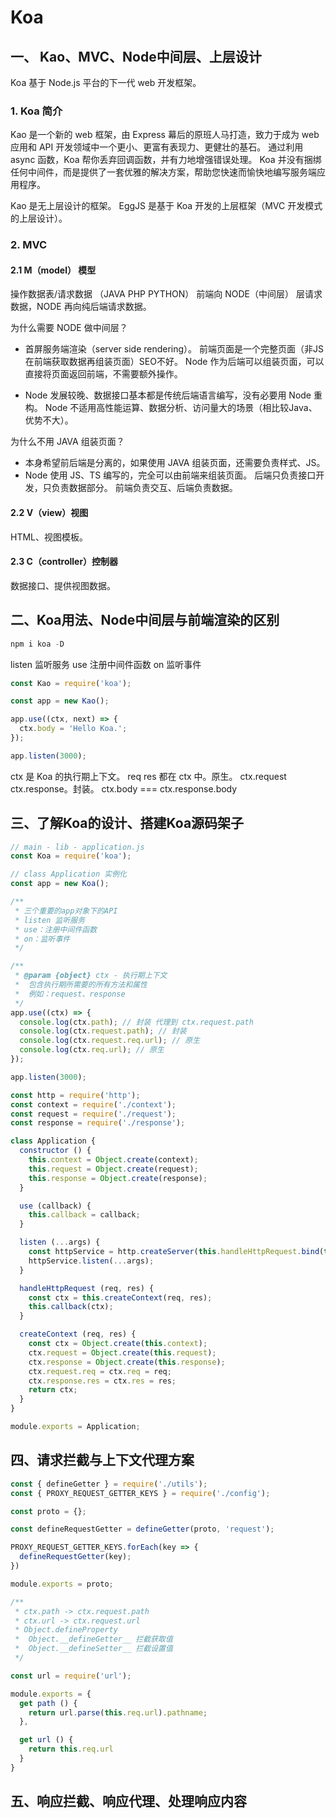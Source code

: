 # Koa

## 一、 Kao、MVC、Node中间层、上层设计

Koa 基于 Node.js 平台的下一代 web 开发框架。

### 1. Koa 简介

Kao 是一个新的 web 框架，由 Express 幕后的原班人马打造，致力于成为 web 应用和 API 开发领域中一个更小、更富有表现力、更健壮的基石。
通过利用 async 函数，Koa 帮你丢弃回调函数，并有力地增强错误处理。
Koa 并没有捆绑任何中间件，而是提供了一套优雅的解决方案，帮助您快速而愉快地编写服务端应用程序。

Kao 是无上层设计的框架。
EggJS 是基于 Koa 开发的上层框架（MVC 开发模式的上层设计）。

### 2. MVC

#### 2.1  M（model） 模型  

操作数据表/请求数据 （JAVA PHP PYTHON）
前端向 NODE（中间层） 层请求数据，NODE 再向纯后端请求数据。

为什么需要 NODE 做中间层？

* 首屏服务端渲染（server side rendering）。
  前端页面是一个完整页面（非JS在前端获取数据再组装页面）SEO不好。
  Node 作为后端可以组装页面，可以直接将页面返回前端，不需要额外操作。

* Node 发展较晚、数据接口基本都是传统后端语言编写，没有必要用 Node 重构。
  Node 不适用高性能运算、数据分析、访问量大的场景（相比较Java、优势不大）。

为什么不用 JAVA 组装页面？

* 本身希望前后端是分离的，如果使用 JAVA 组装页面，还需要负责样式、JS。
* Node 使用 JS、TS 编写的，完全可以由前端来组装页面。
  后端只负责接口开发，只负责数据部分。
  前端负责交互、后端负责数据。

#### 2.2 V（view）视图

HTML、视图模板。

#### 2.3 C（controller）控制器

数据接口、提供视图数据。

## 二、Koa用法、Node中间层与前端渲染的区别

```js
npm i koa -D
```

listen 监听服务
use 注册中间件函数
on 监听事件

```js
const Kao = require('koa');

const app = new Kao();

app.use((ctx, next) => {
  ctx.body = 'Hello Koa.';
});

app.listen(3000);
```

ctx 是 Koa 的执行期上下文。
req res 都在 ctx 中。原生。
ctx.request ctx.response。封装。
ctx.body === ctx.response.body

## 三、了解Koa的设计、搭建Koa源码架子

```js
// main - lib - application.js
const Koa = require('koa');

// class Application 实例化
const app = new Koa();

/**
 * 三个重要的app对象下的API
 * listen 监听服务
 * use：注册中间件函数
 * on：监听事件
 */

/**
 * @param {object} ctx - 执行期上下文
 *  包含执行期所需要的所有方法和属性
 *  例如：request、response
 */
app.use((ctx) => {
  console.log(ctx.path); // 封装 代理到 ctx.request.path
  console.log(ctx.request.path); // 封装
  console.log(ctx.request.req.url); // 原生
  console.log(ctx.req.url); // 原生
});

app.listen(3000);
```

```js
const http = require('http');
const context = require('./context');
const request = require('./request');
const response = require('./response');

class Application {
  constructor () {
    this.context = Object.create(context);
    this.request = Object.create(request);
    this.response = Object.create(response);
  }

  use (callback) {
    this.callback = callback;
  }

  listen (...args) {
    const httpService = http.createServer(this.handleHttpRequest.bind(this));
    httpService.listen(...args);
  }

  handleHttpRequest (req, res) {
    const ctx = this.createContext(req, res);
    this.callback(ctx);
  }

  createContext (req, res) {
    const ctx = Object.create(this.context);
    ctx.request = Object.create(this.request);
    ctx.response = Object.create(this.response);
    ctx.request.req = ctx.req = req;
    ctx.response.res = ctx.res = res;
    return ctx;
  }
}

module.exports = Application;
```

## 四、请求拦截与上下文代理方案


```js
const { defineGetter } = require('./utils');
const { PROXY_REQUEST_GETTER_KEYS } = require('./config');

const proto = {};

const defineRequestGetter = defineGetter(proto, 'request');

PROXY_REQUEST_GETTER_KEYS.forEach(key => {
  defineRequestGetter(key);
})

module.exports = proto;

/**
 * ctx.path -> ctx.request.path
 * ctx.url -> ctx.request.url
 * Object.defineProperty
 *  Object.__defineGetter__ 拦截获取值
 *  Object.__defineSetter__ 拦截设置值
 */
```

```js
const url = require('url');

module.exports = {
  get path () {
    return url.parse(this.req.url).pathname;
  },

  get url () {
    return this.req.url
  }
}
```

## 五、响应拦截、响应代理、处理响应内容
